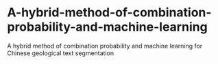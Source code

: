 # A-hybrid-method-of-combination-probability-and-machine-learning
A hybrid method of combination probability and machine learning for Chinese geological text segmentation

